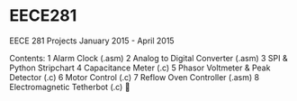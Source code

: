 # EECE281
EECE 281 Projects
January 2015 - April 2015

Contents:
1 Alarm Clock (.asm)
2 Analog to Digital Converter (.asm)
3 SPI & Python Stripchart
4 Capacitance Meter (.c)
5 Phasor Voltmeter & Peak Detector (.c)
6 Motor Control (.c)
7 Reflow Oven Controller (.asm)
8 Electromagnetic Tetherbot (.c)
:pizza:
